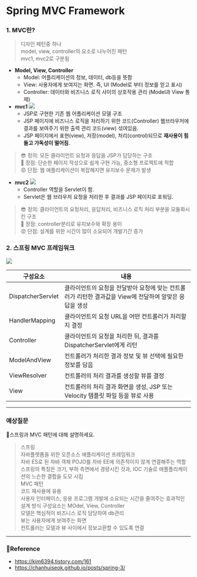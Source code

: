 
# Spring MVC Framework

### 1.  MVC란?
> 디자인 페턴중 하나  
> model, view, controller의 요소로 나누어진 패턴  
> mvc1, mvc2로 구분됨
* **Model, View, Controller**
    * Model: 어플리케이션의 정보, 데이터, db등을 뜻함
    * View: 사용자에게 보여지는 화면. 즉, UI (Model로 부터 정보를 얻고 표시)
    * Controller: 데이터와 비즈니스 로직 사이의 상호작용 관리 (Model과 View 통제)
* **mvc1**
  <img src="https://i.imgur.com/rzhzcZc.png" >
  * JSP로 구현한 기존 웹 어플리케이션 모델 구조
  * JSP 페이지에 비즈니스 로직을 처리하기 위한 코드(Controller) 웹브라우저에 결과를 보여주기 위한 출력 관리 코드(view) 섞여있음.
  * JSP 페이지에서 표현(view), 저장(model), 처리(control)되므로 **재사용이 힘들고 가독성이 떨어짐**.  


> 😎 정의: 모든 클라이언트 요청과 응답을 JSP가 담당하는 구조   
> 🙂 장점: 단순한 페이지 작성으로 쉽게 구현 가능, 중소형 프로젝트에 적합   
> 😡 단점: 웹 애플리케이션이 복잡해지면 유지보수 문제가 발생   

* **mvc2**
  <img src="https://i.imgur.com/keastvz.png" >
  * Controller 역할을 Servlet이 함.
  * Servlet은 웹 브라우저 요청을 처리한 후 결과를 JSP 페이지로 포워딩.


> 😎 정의: 클라이언트의 요청처리, 응답처리, 비즈니스 로직 처리 부분을 모듈화시킨 구조    
> 🙂 장점: controller분리로 유지보수와 확장 용이    
> 😡 단점: 설계를 위한 시간이 많이 소요되어 개발기간 증가    

### 2. 스프링  MVC 프레임워크
<img src="https://i.imgur.com/blr7x6q.png" >  

| 구성요소                 | 내용                                                         |
|----------------------|------------------------------------------------------------|
| DispatcherServlet    | 클라이언트의 요청을 전달받아 요청에 맞는 컨트롤러가 리턴한 결과값을 View에 전달하여 알맞은 응답을 생성 |
| HandlerMapping       | 클라이언트의 요청 URL을 어떤 컨트롤러가 처리할지 결정                            |
| Controller           | 클라이언트의 요청을 처리한 뒤, 결과를 DispatcherServlet에게 리턴               |
| ModelAndView         | 컨트롤러가 처리한 결과 정보 및 뷰 선택에 필요한 정보를 담음                         |
| ViewResolver         | 컨트롤러의 처리 결과를 생성할 뷰를 결정                                     |
| View                 | 컨트롤러의 처리 결과 화면을 생성, JSP 또는 Velocity 템플릿 파일 등을 뷰로 사용        |

----
### 예상질문
📌스프링과 MVC 패턴에 대해 설명하세요.
> 스프링  
> 자바플렛폼을 위한 오픈소스 애플리케이션 프레임워크  
> 자바 ES로 된 자바 객체 POJO를 자바 EE에 의존적이지 않게 연결해주는 역할  
> 스프링의 특징은 크기, 부하 측면에서 경량시킨 것과, IOC 기술로 애플플리케이션의 느슨한 결합을 도모 시킴  
> MVC 패턴  
> 코드 재사용에 유용  
> 사용자 인터페이스, 응용 프로그램 개발에 소요되는 시간을 줄여주는 효과적인 설계 방식
> 구성요소는 MOdel, View, Controller  
> 모델은 핵심적이 비즈니스 로직 담당하여 db관리  
> 뷰는 사용자에게 보여주는 화면  
> 컨트롤러는 모델과 뷰 사이에서 정보교환할 수 있도록 연결

----
### 🔗Reference
* https://kim6394.tistory.com/161
* https://chanhuiseok.github.io/posts/spring-3/
